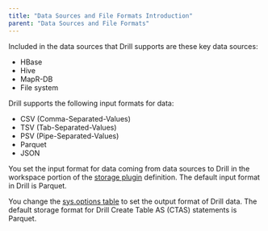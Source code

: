 ```yaml
---
title: "Data Sources and File Formats Introduction"
parent: "Data Sources and File Formats"
---
```

Included in the data sources that  Drill supports are these key data sources:

* HBase
* Hive
* MapR-DB
* File system

Drill supports the following input formats for data:

* CSV (Comma-Separated-Values)
* TSV (Tab-Separated-Values)
* PSV (Pipe-Separated-Values)
* Parquet
* JSON

You set the input format for data coming from data sources to Drill in the workspace portion of the [storage plugin](/docs/storage-plugin-registration) definition. The default input format in Drill is Parquet. 

You change the [sys.options table](/docs/planning-and-execution-options) to set the output format of Drill data. The default storage format for Drill Create Table AS (CTAS) statements is Parquet.